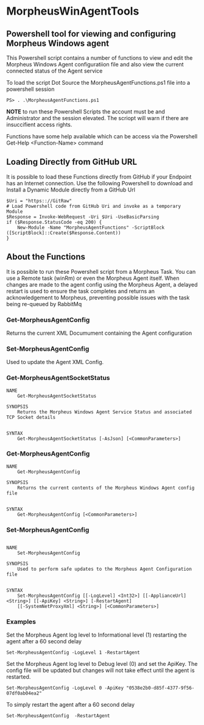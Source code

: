 # MorpheusWinAgentTools

## Powershell tool for viewing and configuring Morpheus Windows agent

This Powershell script contains a number of functions to view and edit the Morpheus Windows Agent configuratiion file and also view the current connected status of the Agent service

To load the script Dot Source the MorpheusAgentFunctions.ps1 file into a powershell session

```
PS> . .\MorpheusAgentFunctions.ps1
```

**NOTE** to run these Powershell Scripts the account must be and Administrator and the session elevated. The scriopt will warn if there are 
insuccifient access rights.

Functions have some help available which can be access via the Powershell Get-Help \<Function-Name\> command

## Loading Directly from GitHub URL

It is possible to load these Functions directly from GitHub if your Endpoint has an Internet connection. Use the following  Powershell to download and Install a Dynamic Module directly from a GitHub Url

```
$Uri = "https:://GitRaw"
# Load Powershell code from GitHub Uri and invoke as a temporary Module
$Response = Invoke-WebRequest -Uri $Uri -UseBasicParsing
if ($Response.StatusCode -eq 200) {
    New-Module -Name "MorpheusAgentFunctions" -ScriptBlock ([ScriptBlock]::Create($Response.Content))
}
```

## About the Functions

It is possible to run these Powershell script from a Morpheus Task. You can use a Remote task (winRm) or even the Morpheus Agent itself. When changes are made to the agent config using the Morpheus Agent, a delayed restart is used to ensure the task completes and returns an acknowledgement to Morpheus, preventing possible issues with the task being re-queued by RabbitMq

### Get-MorpheusAgentConfig

Returns the current XML Documument containing the Agent configuration

### Set-MorpheusAgentConfig

Used to update the Agent XML Config. 

### Get-MorpheusAgentSocketStatus

```
NAME
    Get-MorpheusAgentSocketStatus

SYNOPSIS
    Returns the Morpheus Windows Agent Service Status and associated TCP Socket details


SYNTAX
    Get-MorpheusAgentSocketStatus [-AsJson] [<CommonParameters>]
```

### Get-MorpheusAgentConfig

```
NAME
    Get-MorpheusAgentConfig

SYNOPSIS
    Returns the current contents of the Morpheus Windows Agent config file


SYNTAX
    Get-MorpheusAgentConfig [<CommonParameters>]
```

### Set-MorpheusAgentConfig

```

NAME
    Set-MorpheusAgentConfig

SYNOPSIS
    Used to perform safe updates to the Morpheus Agent Configuration file


SYNTAX
    Set-MorpheusAgentConfig [[-LogLevel] <Int32>] [[-ApplianceUrl] <String>] [[-ApiKey] <String>] [-RestartAgent]
    [[-SystemNetProxyXml] <String>] [<CommonParameters>]

```

### Examples

Set the Morpheus Agent log level to Informational level (1) restarting the agent after a 60 second delay

```
Set-MorpheusAgentConfig -LogLevel 1 -RestartAgent
```

Set the Morpheus Agent log level to Debug level (0) and set the ApiKey. The config file will be updated but changes will not take effect until the agent is restarted.

```
Set-MorpheusAgentConfig -LogLevel 0 -ApiKey "0538e2b0-d85f-4377-9f56-07df0ab04ea2"
```

To simply restart the agent after a 60 second delay

```
Set-MorpheusAgentConfig  -RestartAgent
```